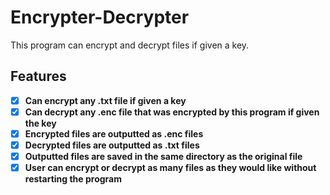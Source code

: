 # Encrypter-Decrypter
This program can encrypt and decrypt files if given a key.

## Features
- [X] **Can encrypt any .txt file if given a key**
- [X] **Can decrypt any .enc file that was encrypted by this program if given the key**
- [X] **Encrypted files are outputted as .enc files**
- [X] **Decrypted files are outputted as .txt files**
- [X] **Outputted files are saved in the same directory as the original file**
- [X] **User can encrypt or decrypt as many files as they would like without restarting the program**
